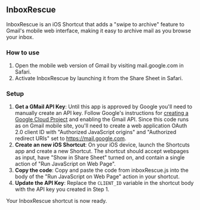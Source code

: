 ## InboxRescue

InboxRescue is an iOS Shortcut that adds a "swipe to archive" feature to Gmail's mobile web interface, making it easy to archive mail as you browse your inbox.


### How to use

1. Open the mobile web version of Gmail by visiting mail.google.com in Safari.
2. Activate InboxRescue by launching it from the Share Sheet in Safari.


### Setup

1. **Get a GMail API Key**: Until this app is approved by Google you'll need to manually create an API key. Follow Google's instructions for [creating a Google Cloud Project](https://developers.google.com/workspace/guides/create-project#create_a_new_google_cloud_platform_gcp_project) and enabling the Gmail API. Since this code runs as on Gmail mobile site, you'll need to create a web application OAuth 2.0 client ID with  "Authorized JavaScript origins" and "Authorized redirect URIs" set to https://mail.google.com.
2. **Create an new iOS Shortcut**: On your iOS device, launch the Shortcuts app and create a new Shortcut. The shortcut should accept webpages as input, have "Show in Share Sheet" turned on, and contain a single action of "Run JavaScript on Web Page".
3. **Copy the code**: Copy and paste the code from inboxRescue.js into the body of the "Run JavaScript on Web Page" action in your shortcut.
4. **Update the API Key**: Replace the `CLIENT_ID` variable in the shortcut body with the API key you created in Step 1.

Your InboxRescue shortcut is now ready.

